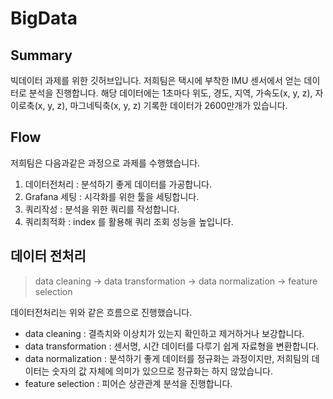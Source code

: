 # BigData

## Summary
빅데이터 과제를 위한 깃허브입니다.
저희팀은 택시에 부착한 IMU 센서에서 얻는 데이터로 분석을 진행합니다. 
해당 데이터에는 1초마다 위도, 경도, 지역, 가속도(x, y, z), 자이로축(x, y, z), 마그네틱축(x, y, z) 기록한 데이터가 2600만개가 있습니다.

## Flow

저희팀은 다음과같은 과정으로 과제를 수행했습니다.

1. 데이터전처리 : 분석하기 좋게 데이터를 가공합니다.
2. Grafana 세팅 : 시각화를 위한 툴을 세팅합니다.
3. 쿼리작성 : 분석을 위한 쿼리를 작성합니다.
4. 쿼리최적화 : index 를 활용해 쿼리 조회 성능을 높입니다.

## 데이터 전처리

 > data cleaning -> data transformation -> data normalization -> feature selection 

데이터전처리는 위와 같은 흐름으로 진행했습니다.

- data cleaning : 결측치와 이상치가 있는지 확인하고 제거하거나 보강합니다.
- data transformation : 센서명, 시간 데이터를 다루기 쉽게 자료형을 변환합니다.
- data normalization : 분석하기 좋게 데이터를 정규화는 과정이지만, 저희팀의 데이터는 숫자의 값 자체에 의미가 있으므로 정규화는 하지 않았습니다.
- feature selection : 피어슨 상관관계 분석을 진행합니다.
